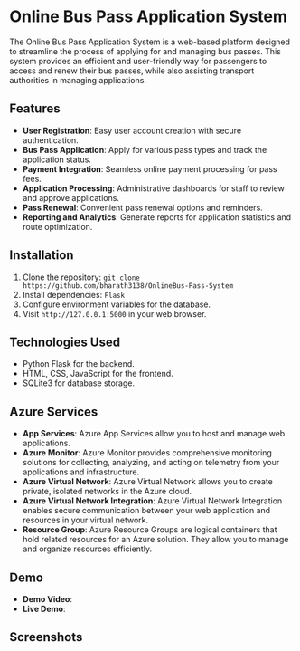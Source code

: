 # Online Bus Pass Application System

The Online Bus Pass Application System is a web-based platform designed to streamline the process of applying for and managing bus passes. This system provides an efficient and user-friendly way for passengers to access and renew their bus passes, while also assisting transport authorities in managing applications.

## Features

- **User Registration**: Easy user account creation with secure authentication.
- **Bus Pass Application**: Apply for various pass types and track the application status.
- **Payment Integration**: Seamless online payment processing for pass fees.
- **Application Processing**: Administrative dashboards for staff to review and approve applications.
- **Pass Renewal**: Convenient pass renewal options and reminders.
- **Reporting and Analytics**: Generate reports for application statistics and route optimization.

## Installation

1. Clone the repository: `git clone https://github.com/bharath3138/OnlineBus-Pass-System`
2. Install dependencies: `Flask`
3. Configure environment variables for the database.
4. Visit `http://127.0.0.1:5000` in your web browser.

## Technologies Used

- Python Flask for the backend.
- HTML, CSS, JavaScript for the frontend.
- SQLite3 for database storage.

## Azure Services

- **App Services**: Azure App Services allow you to host and manage web applications.
- **Azure Monitor**: Azure Monitor provides comprehensive monitoring solutions for collecting, analyzing, and acting on telemetry from your applications and infrastructure.
- **Azure Virtual Network**: Azure Virtual Network allows you to create private, isolated networks in the Azure cloud.
- **Azure Virtual Network Integration**: Azure Virtual Network Integration enables secure communication between your web application and resources in your virtual network.
- **Resource Group**: Azure Resource Groups are logical containers that hold related resources for an Azure solution. They allow you to manage and organize resources efficiently.

## Demo

- **Demo Video**: 
- **Live Demo**:

## Screenshots



